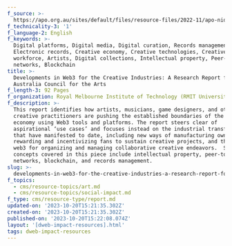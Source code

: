 ```yaml
---
f_source: >-
  https://apo.org.au/sites/default/files/resource-files/2022-11/apo-nid319849_0.pdf
f_technicality-3: '1'
f_language-2: English
f_keywords: >-
  Digital platforms, Digital media, Digital curation, Records management,
  Electronic records, Creative economy, Creative technologies, Creative
  workforce, Artists, Digital collections, Intellectual property, Peer-to-peer
  networks, Blockchain
title: >-
  Developments in Web3 for the Creative Industries: A Research Report for the
  Australia Council for the Arts
f_length-3: 92 Pages
f_organization: Royal Melbourne Institute of Technology (RMIT University)
f_description: >-
  This report identifies how artists, musicians, game designers, and other
  creative practitioners are pushing the established boundaries of the creative
  economy using Web3 tools and platforms. The report steers clear of
  aspirational ‘use cases’ and focuses instead on the industrial transformations
  that have manifested to date, including new ways of manufacturing ownership,
  rewarding and incentivizing fans to sustain creative projects, and the use of
  web3 for organizing and managing collaborative creative endeavors.  Some
  concepts covered in this piece include intellectual property, peer-to-peer
  networks, blockchain, and records management.
slug: >-
  developments-in-web3-for-the-creative-industries-a-research-report-for-the-australia-council-for-the-arts
f_topics:
  - cms/resource-topics/art.md
  - cms/resource-topics/social-impact.md
f_type: cms/resource-type/report.md
updated-on: '2023-10-20T15:21:35.302Z'
created-on: '2023-10-20T15:21:35.302Z'
published-on: '2023-10-20T15:22:08.074Z'
layout: '[dweb-impact-resources].html'
tags: dweb-impact-resources
---
```



